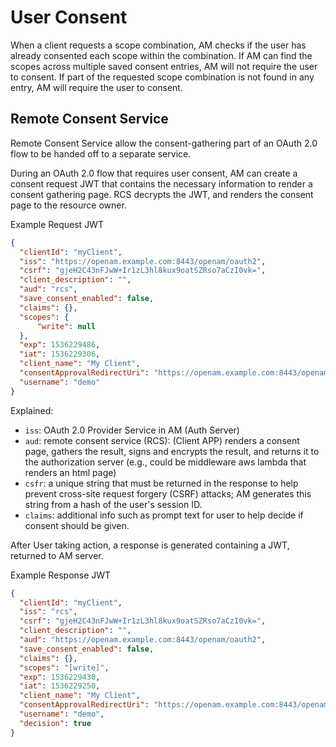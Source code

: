 # User Consent

When a client requests a scope combination, AM checks if the user has already consented each scope within the combination. 
If AM can find the scopes across multiple saved consent entries, AM will not require the user to consent. 
If part of the requested scope combination is not found in any entry, AM will require the user to consent. 


## Remote Consent Service

Remote Consent Service allow the consent-gathering part of an OAuth 2.0 flow to be handed off to a separate service. 

During an OAuth 2.0 flow that requires user consent, AM can create a consent request JWT that contains the necessary information to render a consent gathering page. RCS decrypts the JWT, and renders the consent page to the resource owner.

Example Request JWT 
```json
{
  "clientId": "myClient",
  "iss": "https://openam.example.com:8443/openam/oauth2",
  "csrf": "gjeH2C43nFJwW+Ir1zL3hl8kux9oatSZRso7aCzI0vk=",
  "client_description": "",
  "aud": "rcs",
  "save_consent_enabled": false,
  "claims": {},
  "scopes": {
      "write": null
  },
  "exp": 1536229486,
  "iat": 1536229306,
  "client_name": "My Client",
  "consentApprovalRedirectUri": "https://openam.example.com:8443/openam/oauth2/authorize?client_id=MyClient&response_type=code&redirect_uri=https://application.example.com:8443/callback&scope=write&state=1234zy",
  "username": "demo"
}
```

Explained:
* `iss`: OAuth 2.0 Provider Service in AM (Auth Server)
* `aud`: remote consent service (RCS): (Client APP) renders a consent page, gathers the result, signs and encrypts the result, and returns it to the authorization server (e.g., could be middleware aws lambda that renders an html page)
* `csfr`: a unique string that must be returned in the response to help prevent cross-site request forgery (CSRF) attacks; AM generates this string from a hash of the user's session ID.
* `claims`: additional info such as prompt text for user to help decide if consent should be given.

After User taking action, a response is generated containing a JWT, returned to AM server.

Example Response JWT 
```json
{
  "clientId": "myClient",
  "iss": "rcs",
  "csrf": "gjeH2C43nFJwW+Ir1zL3hl8kux9oatSZRso7aCzI0vk=",
  "client_description": "",
  "aud": "https://openam.example.com:8443/openam/oauth2",
  "save_consent_enabled": false,
  "claims": {},
  "scopes": "[write]",
  "exp": 1536229430,
  "iat": 1536229250,
  "client_name": "My Client",
  "consentApprovalRedirectUri": "https://openam.example.com:8443/openam/oauth2/authorize?client_id=MyClient&response_type=code&redirect_uri=https://application.example.com:8443/callback&scope=write&state=1234zy",
  "username": "demo",
  "decision": true
}
```